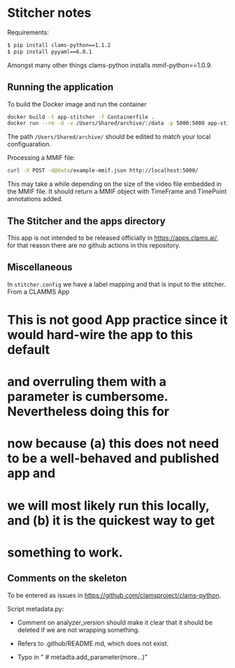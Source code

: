 # Stitcher notes

Requirements: 

```bash
$ pip install clams-python==1.1.2
$ pip install pyyaml==6.0.1
```

Amongst many other things clams-python installs mmif-python==1.0.9.


## Running the application

To build the Docker image and run the container

```bash
docker build -t app-stitcher -f Containerfile .
docker run --rm -d -v /Users/Shared/archive/:/data -p 5000:5000 app-stitcher
```

The path `/Users/Shared/archive/` should be edited to match your local configuaration.

Processing a MMIF file:

```bash
curl -X POST -d@data/example-mmif.json http://localhost:5000/
```

This may take a while depending on the size of the video file embedded in the MMIF file. It should return a MMIF object with TimeFrame and TimePoint annotations added.


## The Stitcher and the apps directory

This app is not intended to be released officially in https://apps.clams.ai/, for that reason there are no github actions in this repository.


## Miscellaneous

In `stitcher.config` we have a label mapping and that is input to the stitcher. From a CLAMMS App 
# This is not good App practice since it would hard-wire the app to this default
# and overruling them with a parameter is cumbersome. Nevertheless doing this for
# now because (a) this does not need to be a well-behaved and published app and
# we will most likely run this locally, and (b) it is the quickest way to get
# something to work.

## Comments on the skeleton

To be entered as issues in https://github.com/clamsproject/clams-python.

Script metadata.py:

- Comment on analyzer_version should make it clear that it should be deleted if we are not wrapping something.

- Refers to .github/README.md, which does not exist.

- Typo in "    # metadta.add_parameter(more...)"
